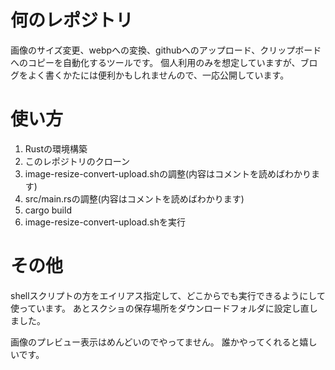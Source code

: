 # 何のレポジトリ
画像のサイズ変更、webpへの変換、githubへのアップロード、クリップボードへのコピーを自動化するツールです。
個人利用のみを想定していますが、ブログをよく書くかたには便利かもしれませんので、一応公開しています。

# 使い方
1. Rustの環境構築
2. このレポジトリのクローン
3. image-resize-convert-upload.shの調整(内容はコメントを読めばわかります)
4. src/main.rsの調整(内容はコメントを読めばわかります)
5. cargo build
6. image-resize-convert-upload.shを実行

# その他
shellスクリプトの方をエイリアス指定して、どこからでも実行できるようにして使っています。
あとスクショの保存場所をダウンロードフォルダに設定し直しました。

画像のプレビュー表示はめんどいのでやってません。
誰かやってくれると嬉しいです。
